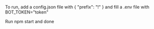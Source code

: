 To run, add a config.json file with
{
	"prefix": "!"
}
and fill a .env file with
BOT_TOKEN="token"

Run npm start and done
